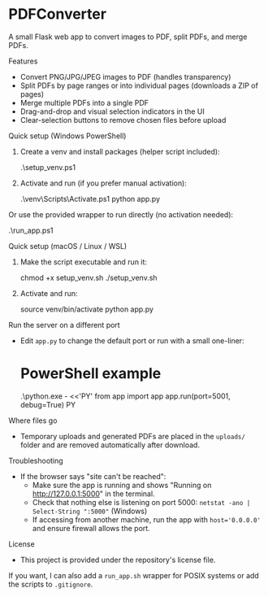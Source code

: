 # PDFConverter

A small Flask web app to convert images to PDF, split PDFs, and merge PDFs.

Features
- Convert PNG/JPG/JPEG images to PDF (handles transparency)
- Split PDFs by page ranges or into individual pages (downloads a ZIP of pages)
- Merge multiple PDFs into a single PDF
- Drag-and-drop and visual selection indicators in the UI
- Clear-selection buttons to remove chosen files before upload

Quick setup (Windows PowerShell)
1. Create a venv and install packages (helper script included):

   .\setup_venv.ps1

2. Activate and run (if you prefer manual activation):

   .\venv\Scripts\Activate.ps1
   python app.py

Or use the provided wrapper to run directly (no activation needed):

   .\run_app.ps1

Quick setup (macOS / Linux / WSL)
1. Make the script executable and run it:

   chmod +x setup_venv.sh
   ./setup_venv.sh

2. Activate and run:

   source venv/bin/activate
   python app.py

Run the server on a different port
- Edit `app.py` to change the default port or run with a small one-liner:

  # PowerShell example
  .\python.exe - <<'PY'
from app import app
app.run(port=5001, debug=True)
PY

Where files go
- Temporary uploads and generated PDFs are placed in the `uploads/` folder and are removed automatically after download.

Troubleshooting
- If the browser says "site can't be reached":
  - Make sure the app is running and shows "Running on http://127.0.0.1:5000" in the terminal.
  - Check that nothing else is listening on port 5000: `netstat -ano | Select-String ":5000"` (Windows)
  - If accessing from another machine, run the app with `host='0.0.0.0'` and ensure firewall allows the port.

License
- This project is provided under the repository's license file.

If you want, I can also add a `run_app.sh` wrapper for POSIX systems or add the scripts to `.gitignore`.